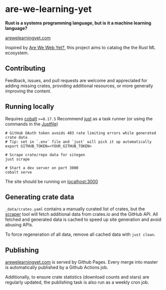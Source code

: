 # are-we-learning-yet

**Rust is a systems programming language, but is it a machine learning language?**

[arewelearningyet.com](http://arewelearningyet.com)

Inspired by [Are We Web Yet?](http://arewewebyet.org/), this project aims to catalog the the Rust ML ecosystem.

## Contributing

Feedback, issues, and pull requests are welcome and appreciated for adding missing crates,
providing additional resources, or more generally improving the content.

## Running locally

Requires [cobalt](https://cobalt-org.github.io/) `>=0.17.5`
Recommend [just](https://github.com/casey/just) as a task runner (or using the commands in the [Justfile](Justfile))


```
# GitHub OAuth token avoids 403 rate limiting errors while generated crate data
# Tip: set in `.env` file and `just` will pick it up automatically
export GITHUB_TOKEN=<YOUR_GITHUB_TOKEN>

# Scrape crate/repo data for sitegen
just scrape

# Start a dev server on port 3000
cobalt serve
```

The site should be running on [localhost:3000](http://localhost:3000)

## Generating crate data

`_data/crates.yaml` contains a manually curated list of crates,
but the [scraper](scraper) tool will fetch additional data from crates.io
and the GitHub API. All fetched and generated data is cached
to speed up site generation and avoid abusing APIs.

To force regeneration of all data, remove all cached data with `just clean`.

## Publishing

[arewelearningyet.com](arewelearningyet.com) is served by Github Pages.
Every merge into master is automatically published by a Github Actions job.

Additionally, to ensure crate statistics (download counts and stars)
are regularly updated, the publishing task is also run as a weekly cron job.
